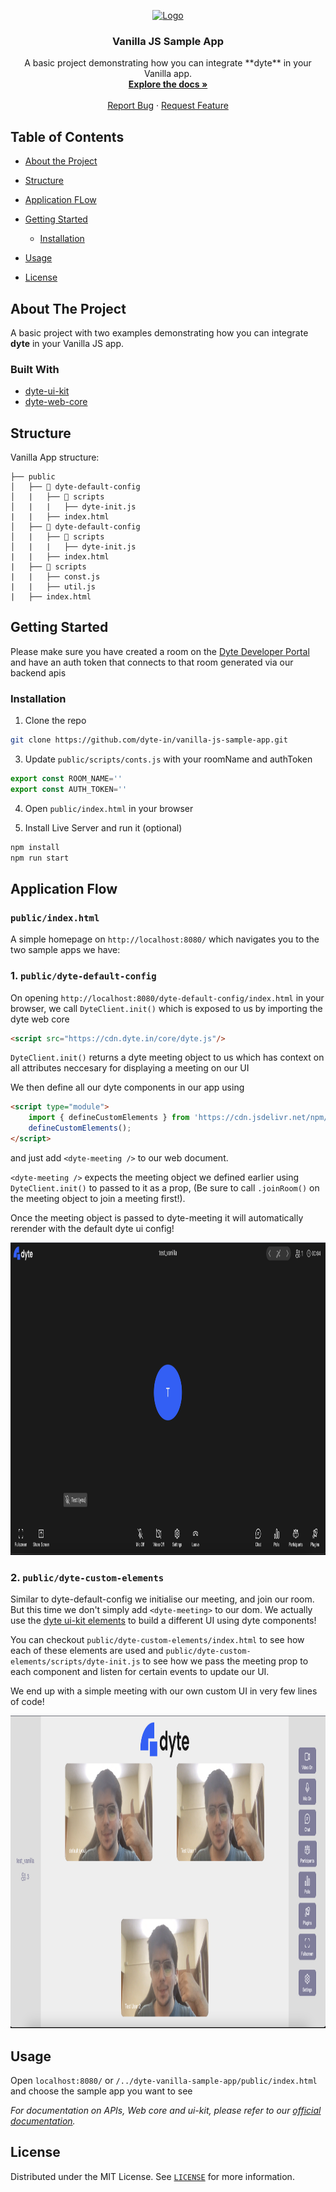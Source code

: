 
<!-- PROJECT LOGO -->
<p align="center">
  <a href="https://dyte.io">
    <img src="https://dyte-uploads.s3.ap-south-1.amazonaws.com/dyte-logo-dark.svg" alt="Logo" height="40">
  </a>

  <h3 align="center">Vanilla JS Sample App</h3>

  <p align="center">
    A basic project demonstrating how you can integrate **dyte** in your Vanilla app.
    <br />
    <a href="https://docs.dyte.io"><strong>Explore the docs »</strong></a>
    <br />
    <br />
    <a href="https://github.com/dyte-in/vanilla-js-sample-app/issues">Report Bug</a>
    ·
    <a href="https://github.com/dyte-in/vanilla-js-sample-app/issues">Request Feature</a>
  </p>
</p>

<!-- TABLE OF CONTENTS -->

## Table of Contents

- [About the Project](#about-the-project)
- [Structure](#structure)
- [Application FLow](#application-flow)
- [Getting Started](#getting-started)
  - [Installation](#installation)
- [Usage](#usage)

- [License](#license)

<!-- ABOUT THE PROJECT -->

## About The Project

A basic project with two examples demonstrating how you can integrate **dyte** in your Vanilla JS app.

### Built With

- [dyte-ui-kit](https://www.npmjs.com/package/@dytesdk/ui-kit)
- [dyte-web-core](https://www.npmjs.com/package/@dytesdk/web-core)

<!-- GETTING STARTED -->

## Structure

Vanilla App structure:

```
├── public
│   ├── 📁 dyte-default-config
│   |   ├── 📁 scripts
│   |   |   ├── dyte-init.js
|   |   ├── index.html
│   ├── 📁 dyte-default-config
│   |   ├── 📁 scripts
│   |   |   ├── dyte-init.js
|   |   ├── index.html
|   ├── 📁 scripts
|   |   ├── const.js
|   |   ├── util.js
|   ├── index.html

```

## Getting Started

Please make sure you have created a room on the [Dyte Developer Portal](https://dev.dyte.io/) and have an auth token that connects to that room generated via our backend apis

### Installation

1. Clone the repo

```sh
git clone https://github.com/dyte-in/vanilla-js-sample-app.git
```

3. Update `public/scripts/conts.js` with your roomName and authToken
```js
export const ROOM_NAME=''
export const AUTH_TOKEN=''
```

4. Open `public/index.html` in your browser

5. Install Live Server and run it (optional)

```sh
npm install
npm run start
```


## Application Flow

### `public/index.html`
A simple homepage on `http://localhost:8080/` which navigates you to the two sample apps we have:

### 1. `public/dyte-default-config`
On opening `http://localhost:8080/dyte-default-config/index.html` in your browser, we call `DyteClient.init()` which is exposed to us by importing the dyte web core

```html
<script src="https://cdn.dyte.in/core/dyte.js"/>
```

`DyteClient.init()` returns a dyte meeting object to us which has context on all attributes neccesary for displaying a meeting on our UI

We then define all our dyte components in our app using
```html
<script type="module">
    import { defineCustomElements } from 'https://cdn.jsdelivr.net/npm/@dytesdk/ui-kit/loader/index.es2017.js';
    defineCustomElements();
</script>
```
and just add `<dyte-meeting />` to our web document. 

`<dyte-meeting />` expects the meeting object we defined earlier using `DyteClient.init()` to passed to it as a prop, (Be sure to call `.joinRoom()` on the meeting object to join a meeting first!).

Once the meeting object is passed to dyte-meeting it will automatically rerender with the default dyte ui config!

<img src="docs/dyte-default-config.png" alt="default config" height="500">

### 2. `public/dyte-custom-elements`
Similar to dyte-default-config we initialise our meeting, and join our room. But this time we don't simply add `<dyte-meeting>` to our dom. We actually use the [dyte ui-kit elements](https://docs.dyte.io/ui-kit/quickstart) to build a different UI using dyte components!

You can checkout `public/dyte-custom-elements/index.html` to see how each of these elements are used and `public/dyte-custom-elements/scripts/dyte-init.js` to see how we pass the meeting prop to each component and listen for certain events to update our UI.

We end up with a simple meeting with our own custom UI in very few lines of code!

<img src="docs/dyte-custom-elements.png" alt="default config" height="500">

<!-- USAGE EXAMPLES -->

## Usage

Open `localhost:8080/` or `/../dyte-vanilla-sample-app/public/index.html` and choose the sample app you want to see

<!-- You can use this example as a reference on how you can integrate your webapp with dyte. -->

_For documentation on APIs, Web core and ui-kit, please refer to our [official documentation](https://docs.dyte.io)._

<!-- LICENSE -->

## License

Distributed under the MIT License. See [`LICENSE`](./LICENSE) for more information.